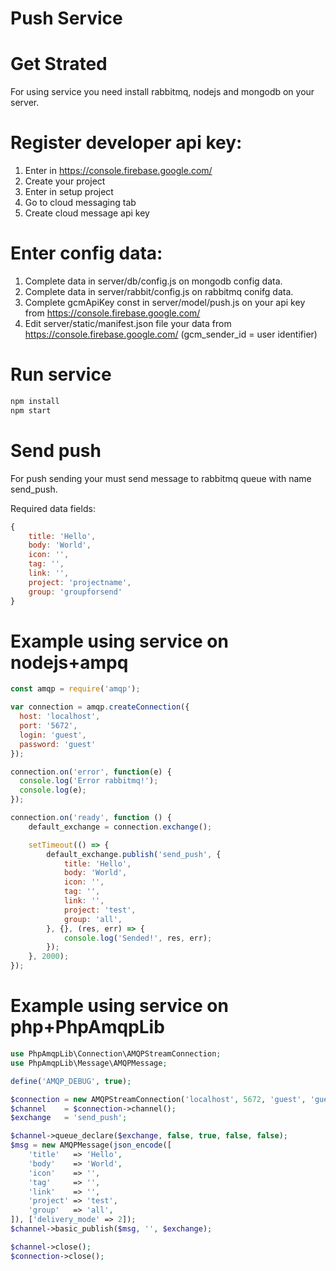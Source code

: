 # Push Service

# Get Strated

For using service you need install rabbitmq, nodejs and mongodb on your server.

# Register developer api key:

1. Enter in https://console.firebase.google.com/
2. Create your project
3. Enter in setup project
4. Go to cloud messaging tab
5. Create cloud message api key

# Enter config data:

1. Complete data in server/db/config.js on mongodb config data.
2. Complete data in server/rabbit/config.js on rabbitmq conifg data.
3. Complete gcmApiKey const in server/model/push.js on your api key from https://console.firebase.google.com/
4. Edit server/static/manifest.json file your data from https://console.firebase.google.com/ (gcm_sender_id = user identifier)

# Run service

```bash
npm install
npm start
```

# Send push

For push sending your must send message to rabbitmq queue with name send_push.

Required data fields:

```javascript
{
	title: 'Hello',
    body: 'World',
    icon: '',
    tag: '',
    link: '',
    project: 'projectname',
    group: 'groupforsend'
}
```


# Example using service on nodejs+ampq

```javascript
const amqp = require('amqp');

var connection = amqp.createConnection({
  host: 'localhost',
  port: '5672',
  login: 'guest',
  password: 'guest'
});

connection.on('error', function(e) {
  console.log('Error rabbitmq!');
  console.log(e);
});

connection.on('ready', function () {
	default_exchange = connection.exchange();

	setTimeout(() => {
		default_exchange.publish('send_push', {
			title: 'Hello',
    	    body: 'World',
    	    icon: '',
    	    tag: '',
    	    link: '',
    	    project: 'test',
    	    group: 'all',
		}, {}, (res, err) => {
			console.log('Sended!', res, err);
		});
	}, 2000);
});
```
# Example using service on php+PhpAmqpLib

```php
use PhpAmqpLib\Connection\AMQPStreamConnection;
use PhpAmqpLib\Message\AMQPMessage;

define('AMQP_DEBUG', true);

$connection = new AMQPStreamConnection('localhost', 5672, 'guest', 'guest');
$channel    = $connection->channel();
$exchange   = 'send_push';

$channel->queue_declare($exchange, false, true, false, false);
$msg = new AMQPMessage(json_encode([
    'title'   => 'Hello',
    'body'    => 'World',
    'icon'    => '',
    'tag'     => '',
    'link'    => '',
    'project' => 'test',
    'group'   => 'all',
]), ['delivery_mode' => 2]);
$channel->basic_publish($msg, '', $exchange);

$channel->close();
$connection->close();
```